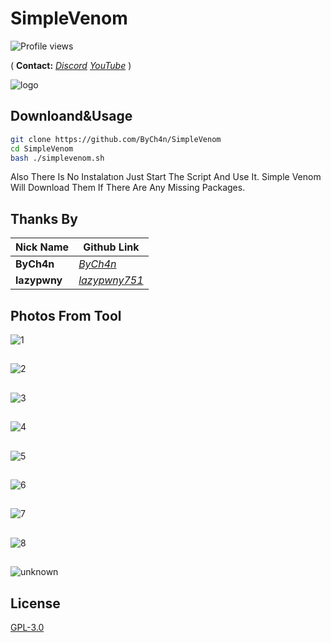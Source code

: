 # SimpleVenom
![Profile views](https://gpvc.arturio.dev/ByCh4n)

(
**Contact:**
[*Discord*](https://discord.gg/m5B4c5rnbR)
[*YouTube*](https://www.youtube.com/channel/UCzOK1_NybPfqNb1V4Hjj-iw?view_as=subscriber)
)

![logo](https://user-images.githubusercontent.com/67187998/102699886-3fed9c00-41fd-11eb-8163-eaf72618e862.png)

## Downloand&Usage

```bash
git clone https://github.com/ByCh4n/SimpleVenom
cd SimpleVenom
bash ./simplevenom.sh
```
Also There Is No Instalatıon Just Start The Script And Use It. Simple Venom Will Download Them If There Are Any Missing Packages.

## Thanks By

Nick Name | Github Link
--- | --- 
**ByCh4n**  | [*ByCh4n*](https://github.com/ByCh4n/)
**lazypwny** | [*lazypwny751*](https://github.com/lazypwny751)

## Photos From Tool

![1](https://user-images.githubusercontent.com/67187998/102700791-6e6f7500-4205-11eb-814d-8b8427acd551.png)
##
![2](https://user-images.githubusercontent.com/67187998/102700793-6fa0a200-4205-11eb-8ecb-52c605444ab2.png)
##
![3](https://user-images.githubusercontent.com/67187998/102700794-6fa0a200-4205-11eb-8313-1754122860d7.png)
##
![4](https://user-images.githubusercontent.com/67187998/102700795-70393880-4205-11eb-9d7c-ff8036f166e5.png)
##
![5](https://user-images.githubusercontent.com/67187998/102700796-70d1cf00-4205-11eb-8a8a-15aca62e5a33.png)
##
![6](https://user-images.githubusercontent.com/67187998/102700797-70d1cf00-4205-11eb-9c60-b2e5cf9d7c6c.png)
##
![7](https://user-images.githubusercontent.com/67187998/102700798-716a6580-4205-11eb-85ef-633f3dce9125.png)
##
![8](https://user-images.githubusercontent.com/67187998/102700799-716a6580-4205-11eb-98dc-f729136107ef.png)
##
![unknown](https://user-images.githubusercontent.com/67187998/102713174-06f40c80-427b-11eb-808c-be27c8dc399d.png)

## License
[GPL-3.0](https://choosealicense.com/licenses/gpl-3.0/)

